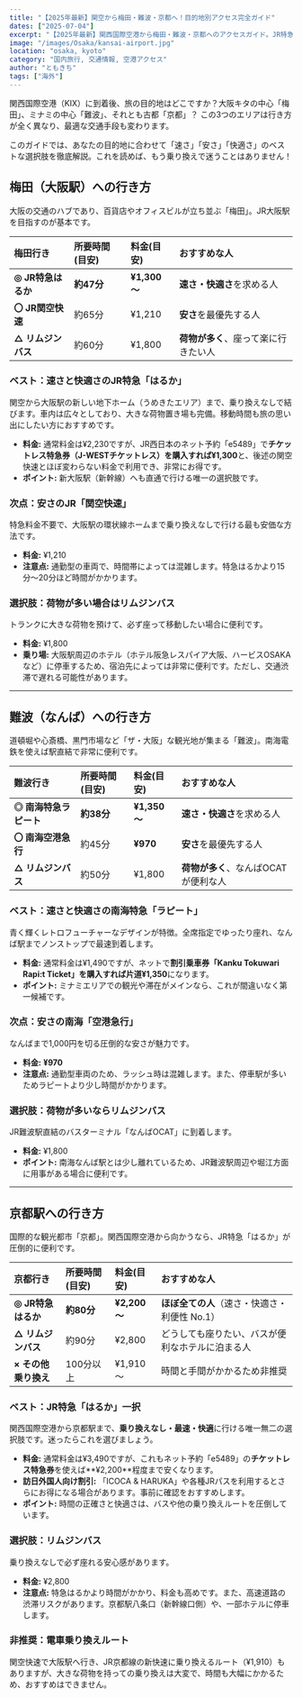 ```yaml
---
title: "【2025年最新】関空から梅田・難波・京都へ！目的地別アクセス完全ガイド"
dates: ["2025-07-04"]
excerpt: "【2025年最新】関西国際空港から梅田・難波・京都へのアクセスガイド。JR特急はるか、南海特急ラピート、リムジンバスの料金・時間を、目的地別に分かりやすく徹底比較します。お得な割引切符の情報も満載で、速く快適な特急も格安に。あなたの旅行プランに最適な移動手段が確実に見つかります。"
image: "/images/Osaka/kansai-airport.jpg"
location: "osaka, kyoto"
category: "国内旅行, 交通情報, 空港アクセス"
author: "ともきち"
tags: ["海外"]
---
```


関西国際空港（KIX）に到着後、旅の目的地はどこですか？大阪キタの中心「梅田」、ミナミの中心「難波」、それとも古都「京都」？
この3つのエリアは行き方が全く異なり、最適な交通手段も変わります。

このガイドでは、あなたの目的地に合わせて「速さ」「安さ」「快適さ」のベストな選択肢を徹底解説。これを読めば、もう乗り換えで迷うことはありません！

## 梅田（大阪駅）への行き方

大阪の交通のハブであり、百貨店やオフィスビルが立ち並ぶ「梅田」。JR大阪駅を目指すのが基本です。

| 梅田行き           | 所要時間(目安) | 料金(目安)   | おすすめな人                         |
| :----------------- | :------------- | :----------- | :----------------------------------- |
| **◎ JR特急はるか** | **約47分**     | **¥1,300～** | **速さ・快適さ**を求める人           |
| **〇 JR関空快速**  | 約65分         | ¥1,210       | **安さ**を最優先する人               |
| **△ リムジンバス** | 約60分         | ¥1,800       | **荷物が多く**、座って楽に行きたい人 |

### ベスト：速さと快適さのJR特急「はるか」

関空から大阪駅の新しい地下ホーム（うめきたエリア）まで、乗り換えなしで結びます。車内は広々としており、大きな荷物置き場も完備。移動時間も旅の思い出にしたい方におすすめです。

- **料金:** 通常料金は¥2,230ですが、JR西日本のネット予約「e5489」で**チケットレス特急券（J-WESTチケットレス）**を購入すれば**¥1,300**と、後述の関空快速とほぼ変わらない料金で利用でき、非常にお得です。
- **ポイント:** 新大阪駅（新幹線）へも直通で行ける唯一の選択肢です。

### 次点：安さのJR「関空快速」

特急料金不要で、大阪駅の環状線ホームまで乗り換えなしで行ける最も安価な方法です。

- **料金:** ¥1,210
- **注意点:** 通勤型の車両で、時間帯によっては混雑します。特急はるかより15分〜20分ほど時間がかかります。

### 選択肢：荷物が多い場合はリムジンバス

トランクに大きな荷物を預けて、必ず座って移動したい場合に便利です。

- **料金:** ¥1,800
- **乗り場:** 大阪駅周辺のホテル（ホテル阪急レスパイア大阪、ハービスOSAKAなど）に停車するため、宿泊先によっては非常に便利です。ただし、交通渋滞で遅れる可能性があります。

---

## 難波（なんば）への行き方

道頓堀や心斎橋、黒門市場など「ザ・大阪」な観光地が集まる「難波」。南海電鉄を使えば駅直結で非常に便利です。

| 難波行き               | 所要時間(目安) | 料金(目安)   | おすすめな人                         |
| :--------------------- | :------------- | :----------- | :----------------------------------- |
| **◎ 南海特急ラピート** | **約38分**     | **¥1,350～** | **速さ・快適さ**を求める人           |
| **〇 南海空港急行**    | 約45分         | **¥970**     | **安さ**を最優先する人               |
| **△ リムジンバス**     | 約50分         | ¥1,800       | **荷物が多く**、なんばOCATが便利な人 |

### ベスト：速さと快適さの南海特急「ラピート」

青く輝くレトロフューチャーなデザインが特徴。全席指定でゆったり座れ、なんば駅までノンストップで最速到着します。

- **料金:** 通常料金は¥1,490ですが、ネットで**割引乗車券「Kanku Tokuwari Rapi:t Ticket」**を購入すれば**片道¥1,350**になります。
- **ポイント:** ミナミエリアでの観光や滞在がメインなら、これが間違いなく第一候補です。

### 次点：安さの南海「空港急行」

なんばまで1,000円を切る圧倒的な安さが魅力です。

- **料金:** **¥970**
- **注意点:** 通勤型車両のため、ラッシュ時は混雑します。また、停車駅が多いためラピートより少し時間がかかります。

### 選択肢：荷物が多いならリムジンバス

JR難波駅直結のバスターミナル「なんばOCAT」に到着します。

- **料金:** ¥1,800
- **ポイント:** 南海なんば駅とは少し離れているため、JR難波駅周辺や堀江方面に用事がある場合に便利です。

---

## 京都駅への行き方

国際的な観光都市「京都」。関西国際空港から向かうなら、JR特急「はるか」が圧倒的に便利です。

| 京都行き             | 所要時間(目安) | 料金(目安)   | おすすめな人                                     |
| :------------------- | :------------- | :----------- | :----------------------------------------------- |
| **◎ JR特急はるか**   | **約80分**     | **¥2,200～** | **ほぼ全ての人**（速さ・快適さ・利便性 No.1）    |
| **△ リムジンバス**   | 約90分         | ¥2,800       | どうしても座りたい、バスが便利なホテルに泊まる人 |
| **× その他乗り換え** | 100分以上      | ¥1,910～     | 時間と手間がかかるため非推奨                     |

### ベスト：JR特急「はるか」一択

関西国際空港から京都駅まで、**乗り換えなし・最速・快適**に行ける唯一無二の選択肢です。迷ったらこれを選びましょう。

- **料金:** 通常料金は¥3,490ですが、これもネット予約「e5489」の**チケットレス特急券**を使えば**¥2,200**程度まで安くなります。
- **訪日外国人向け割引:** 「ICOCA & HARUKA」や各種JRパスを利用するとさらにお得になる場合があります。事前に確認をおすすめします。
- **ポイント:** 時間の正確さと快適さは、バスや他の乗り換えルートを圧倒しています。

### 選択肢：リムジンバス

乗り換えなしで必ず座れる安心感があります。

- **料金:** ¥2,800
- **注意点:** 特急はるかより時間がかかり、料金も高めです。また、高速道路の渋滞リスクがあります。京都駅八条口（新幹線口側）や、一部ホテルに停車します。

### 非推奨：電車乗り換えルート

関空快速で大阪駅へ行き、JR京都線の新快速に乗り換えるルート（¥1,910）もありますが、大きな荷物を持っての乗り換えは大変で、時間も大幅にかかるため、おすすめはできません。
